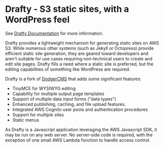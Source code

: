 # Drafty - S3 static sites, with a WordPress feel

See [Drafty Documentation](http://www.draftycms.com/) for more information.

Drafty provides a lightweight mechanism for generating static sites on AWS S3. While numerous other systems (such as Jekyll or Octopress) provide efficient static site generation, they are geared toward developers and aren't suitable for use cases requiring non-technical users to create and edit site pages. Drafty fills a need where a static site is preferred, but the editing capabilities of something like WordPress are required.

Drafty is a fork of [DodgerCMS](http://dodgercms.com) that adds some significant features:

+ TinyMCE for WYSIWYG editing
+ Capability for multiple output page templates
+ Support of multiple data input forms ("data types")
+ Enhanced publishing, caching, and file upload features.
+ Integrated AWS Cognito user pools and authentication procedures
+ Support for multiple sites
+ Static menus

As Drafty is a Javascript application leveraging the AWS Javascript SDK, it may be run on any web server. No server-side code is required, with the exception of one small AWS Lambda function to handle access control.
